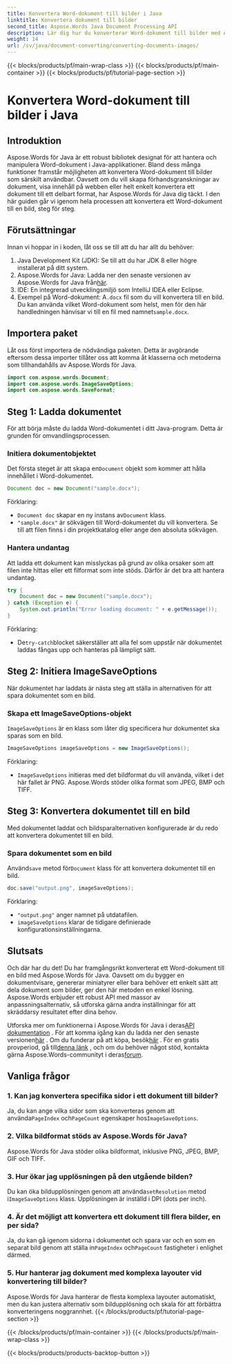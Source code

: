 ```yaml
---
title: Konvertera Word-dokument till bilder i Java
linktitle: Konvertera dokument till bilder
second_title: Aspose.Words Java Document Processing API
description: Lär dig hur du konverterar Word-dokument till bilder med Aspose.Words för Java. Steg-för-steg-guide, komplett med kodexempel och vanliga frågor.
weight: 14
url: /sv/java/document-converting/converting-documents-images/
---
```


{{< blocks/products/pf/main-wrap-class >}}
{{< blocks/products/pf/main-container >}}
{{< blocks/products/pf/tutorial-page-section >}}

# Konvertera Word-dokument till bilder i Java


## Introduktion

Aspose.Words för Java är ett robust bibliotek designat för att hantera och manipulera Word-dokument i Java-applikationer. Bland dess många funktioner framstår möjligheten att konvertera Word-dokument till bilder som särskilt användbar. Oavsett om du vill skapa förhandsgranskningar av dokument, visa innehåll på webben eller helt enkelt konvertera ett dokument till ett delbart format, har Aspose.Words för Java dig täckt. I den här guiden går vi igenom hela processen att konvertera ett Word-dokument till en bild, steg för steg.

## Förutsättningar

Innan vi hoppar in i koden, låt oss se till att du har allt du behöver:

1. Java Development Kit (JDK): Se till att du har JDK 8 eller högre installerat på ditt system.
2.  Aspose.Words for Java: Ladda ner den senaste versionen av Aspose.Words for Java från[här](https://releases.aspose.com/words/java/).
3. IDE: En integrerad utvecklingsmiljö som IntelliJ IDEA eller Eclipse.
4. Exempel på Word-dokument: A`.docx` fil som du vill konvertera till en bild. Du kan använda vilket Word-dokument som helst, men för den här handledningen hänvisar vi till en fil med namnet`sample.docx`.

## Importera paket

Låt oss först importera de nödvändiga paketen. Detta är avgörande eftersom dessa importer tillåter oss att komma åt klasserna och metoderna som tillhandahålls av Aspose.Words för Java.

```java
import com.aspose.words.Document;
import com.aspose.words.ImageSaveOptions;
import com.aspose.words.SaveFormat;
```

## Steg 1: Ladda dokumentet

För att börja måste du ladda Word-dokumentet i ditt Java-program. Detta är grunden för omvandlingsprocessen.

### Initiera dokumentobjektet

 Det första steget är att skapa en`Document` objekt som kommer att hålla innehållet i Word-dokumentet.

```java
Document doc = new Document("sample.docx");
```

Förklaring:
- `Document doc` skapar en ny instans av`Document` klass.
- `"sample.docx"` är sökvägen till Word-dokumentet du vill konvertera. Se till att filen finns i din projektkatalog eller ange den absoluta sökvägen.

### Hantera undantag

Att ladda ett dokument kan misslyckas på grund av olika orsaker som att filen inte hittas eller ett filformat som inte stöds. Därför är det bra att hantera undantag.

```java
try {
    Document doc = new Document("sample.docx");
} catch (Exception e) {
    System.out.println("Error loading document: " + e.getMessage());
}
```

Förklaring:
-  De`try-catch`blocket säkerställer att alla fel som uppstår när dokumentet laddas fångas upp och hanteras på lämpligt sätt.

## Steg 2: Initiera ImageSaveOptions

När dokumentet har laddats är nästa steg att ställa in alternativen för att spara dokumentet som en bild.

### Skapa ett ImageSaveOptions-objekt

`ImageSaveOptions` är en klass som låter dig specificera hur dokumentet ska sparas som en bild.

```java
ImageSaveOptions imageSaveOptions = new ImageSaveOptions();
```

Förklaring:
- `ImageSaveOptions` initieras med det bildformat du vill använda, vilket i det här fallet är PNG. Aspose.Words stöder olika format som JPEG, BMP och TIFF.

## Steg 3: Konvertera dokumentet till en bild

Med dokumentet laddat och bildsparalternativen konfigurerade är du redo att konvertera dokumentet till en bild.

### Spara dokumentet som en bild

 Använd`save` metod för`Document` klass för att konvertera dokumentet till en bild.

```java
doc.save("output.png", imageSaveOptions);
```

Förklaring:
- `"output.png"` anger namnet på utdatafilen.
- `imageSaveOptions` klarar de tidigare definierade konfigurationsinställningarna.

## Slutsats

Och där har du det! Du har framgångsrikt konverterat ett Word-dokument till en bild med Aspose.Words för Java. Oavsett om du bygger en dokumentvisare, genererar miniatyrer eller bara behöver ett enkelt sätt att dela dokument som bilder, ger den här metoden en enkel lösning. Aspose.Words erbjuder ett robust API med massor av anpassningsalternativ, så utforska gärna andra inställningar för att skräddarsy resultatet efter dina behov.

 Utforska mer om funktionerna i Aspose.Words för Java i deras[API dokumentation](https://reference.aspose.com/words/java/) . För att komma igång kan du ladda ner den senaste versionen[här](https://releases.aspose.com/words/java/) . Om du funderar på att köpa, besök[här](https://purchase.aspose.com/buy) . För en gratis provperiod, gå till[denna länk](https://releases.aspose.com/) , och om du behöver något stöd, kontakta gärna Aspose.Words-communityt i deras[forum](https://forum.aspose.com/c/words/8).
## Vanliga frågor

### 1. Kan jag konvertera specifika sidor i ett dokument till bilder?

 Ja, du kan ange vilka sidor som ska konverteras genom att använda`PageIndex` och`PageCount` egenskaper hos`ImageSaveOptions`.

### 2. Vilka bildformat stöds av Aspose.Words för Java?

Aspose.Words för Java stöder olika bildformat, inklusive PNG, JPEG, BMP, GIF och TIFF.

### 3. Hur ökar jag upplösningen på den utgående bilden?

 Du kan öka bildupplösningen genom att använda`setResolution` metod i`ImageSaveOptions` klass. Upplösningen är inställd i DPI (dots per inch).

### 4. Är det möjligt att konvertera ett dokument till flera bilder, en per sida?

 Ja, du kan gå igenom sidorna i dokumentet och spara var och en som en separat bild genom att ställa in`PageIndex` och`PageCount` fastigheter i enlighet därmed.

### 5. Hur hanterar jag dokument med komplexa layouter vid konvertering till bilder?

Aspose.Words för Java hanterar de flesta komplexa layouter automatiskt, men du kan justera alternativ som bildupplösning och skala för att förbättra konverteringens noggrannhet.
{{< /blocks/products/pf/tutorial-page-section >}}

{{< /blocks/products/pf/main-container >}}
{{< /blocks/products/pf/main-wrap-class >}}

{{< blocks/products/products-backtop-button >}}

